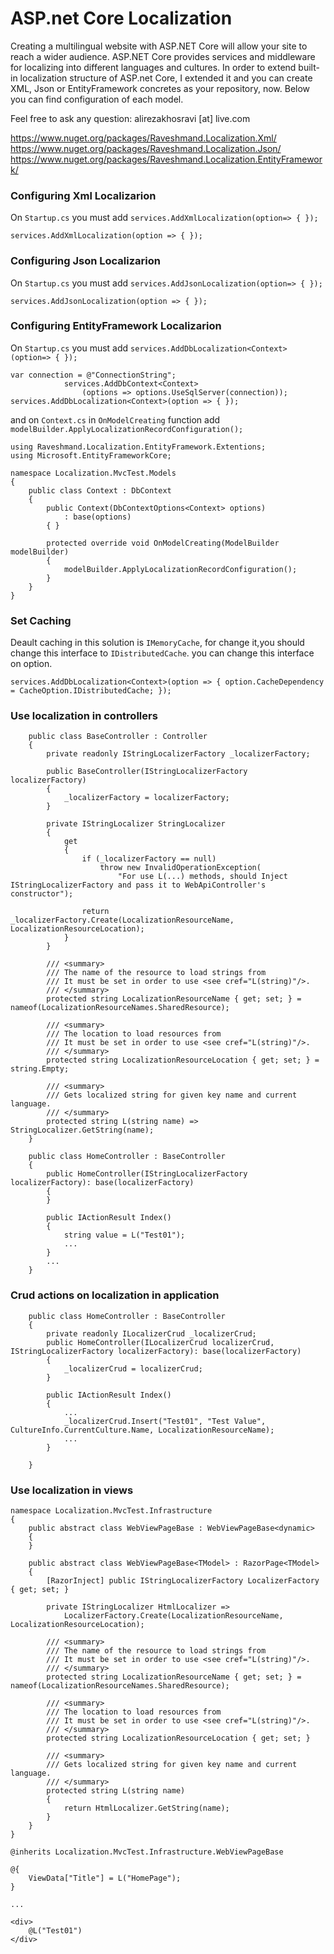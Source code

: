 # ASP.net Core Localization
Creating a multilingual website with ASP.NET Core will allow your site to reach a wider audience. ASP.NET Core provides services and middleware for localizing into different languages and cultures.
In order to extend built-in localization structure of ASP.net Core, I extended it and you can create XML, Json or EntityFramework concretes as your repository, now. Below you can find configuration of each model.

Feel free to ask any question: alirezakhosravi [at] live.com

https://www.nuget.org/packages/Raveshmand.Localization.Xml/
https://www.nuget.org/packages/Raveshmand.Localization.Json/
https://www.nuget.org/packages/Raveshmand.Localization.EntityFramework/

### Configuring Xml Localizarion
On ``Startup.cs`` you must add ``services.AddXmlLocalization(option=> { });``

```
services.AddXmlLocalization(option => { });
```

### Configuring Json Localizarion
On ``Startup.cs`` you must add ``services.AddJsonLocalization(option=> { });``

```
services.AddJsonLocalization(option => { });
```

### Configuring EntityFramework Localizarion
On ``Startup.cs`` you must add ``services.AddDbLocalization<Context>(option=> { });``

```
var connection = @"ConnectionString";
            services.AddDbContext<Context>
                (options => options.UseSqlServer(connection));
services.AddDbLocalization<Context>(option => { });
```

and on ``Context.cs`` in ``OnModelCreating`` function add ``modelBuilder.ApplyLocalizationRecordConfiguration();``
```
using Raveshmand.Localization.EntityFramework.Extentions;
using Microsoft.EntityFrameworkCore;

namespace Localization.MvcTest.Models
{
    public class Context : DbContext
    {
        public Context(DbContextOptions<Context> options)
            : base(options)
        { }

        protected override void OnModelCreating(ModelBuilder modelBuilder)
        {
            modelBuilder.ApplyLocalizationRecordConfiguration();
        }
    }
}
```

### Set Caching
Deault caching in this solution is ``IMemoryCache``, for change it,you should change this interface to ``IDistributedCache``. you can change this interface on option.
```
services.AddDbLocalization<Context>(option => { option.CacheDependency = CacheOption.IDistributedCache; });
```

### Use localization in controllers
```
    public class BaseController : Controller
    {
        private readonly IStringLocalizerFactory _localizerFactory;

        public BaseController(IStringLocalizerFactory localizerFactory)
        {
            _localizerFactory = localizerFactory;
        }

        private IStringLocalizer StringLocalizer
        {
            get
            {
                if (_localizerFactory == null)
                    throw new InvalidOperationException(
                        "For use L(...) methods, should Inject IStringLocalizerFactory and pass it to WebApiController's constructor");

                return _localizerFactory.Create(LocalizationResourceName, LocalizationResourceLocation);
            }
        }

        /// <summary>
        /// The name of the resource to load strings from
        /// It must be set in order to use <see cref="L(string)"/>.
        /// </summary>
        protected string LocalizationResourceName { get; set; } = nameof(LocalizationResourceNames.SharedResource);

        /// <summary>
        /// The location to load resources from
        /// It must be set in order to use <see cref="L(string)"/>.
        /// </summary>
        protected string LocalizationResourceLocation { get; set; } = string.Empty;

        /// <summary>
        /// Gets localized string for given key name and current language.
        /// </summary>
        protected string L(string name) => StringLocalizer.GetString(name);
    }
```

```
    public class HomeController : BaseController
    {
        public HomeController(IStringLocalizerFactory localizerFactory): base(localizerFactory)
        {
        }

        public IActionResult Index()
        {
            string value = L("Test01");
            ...
        }
        ...
    }
```

### Crud actions on localization in application
```
    public class HomeController : BaseController
    {
        private readonly ILocalizerCrud _localizerCrud;
        public HomeController(ILocalizerCrud localizerCrud, IStringLocalizerFactory localizerFactory): base(localizerFactory)
        {
            _localizerCrud = localizerCrud;
        }

        public IActionResult Index()
        {
            ...
            _localizerCrud.Insert("Test01", "Test Value", CultureInfo.CurrentCulture.Name, LocalizationResourceName);
            ...
        }

    }
```

### Use localization in views
```
namespace Localization.MvcTest.Infrastructure
{
    public abstract class WebViewPageBase : WebViewPageBase<dynamic>
    {
    }

    public abstract class WebViewPageBase<TModel> : RazorPage<TModel>
    {
        [RazorInject] public IStringLocalizerFactory LocalizerFactory { get; set; }

        private IStringLocalizer HtmlLocalizer =>
            LocalizerFactory.Create(LocalizationResourceName, LocalizationResourceLocation);

        /// <summary>
        /// The name of the resource to load strings from
        /// It must be set in order to use <see cref="L(string)"/>.
        /// </summary>
        protected string LocalizationResourceName { get; set; } = nameof(LocalizationResourceNames.SharedResource);

        /// <summary>
        /// The location to load resources from
        /// It must be set in order to use <see cref="L(string)"/>.
        /// </summary>
        protected string LocalizationResourceLocation { get; set; }

        /// <summary>
        /// Gets localized string for given key name and current language.
        /// </summary>
        protected string L(string name)
        {
            return HtmlLocalizer.GetString(name);
        }
    }
}
```
```
@inherits Localization.MvcTest.Infrastructure.WebViewPageBase

@{
    ViewData["Title"] = L("HomePage");
}

...

<div>
    @L("Test01")
</div>
```
